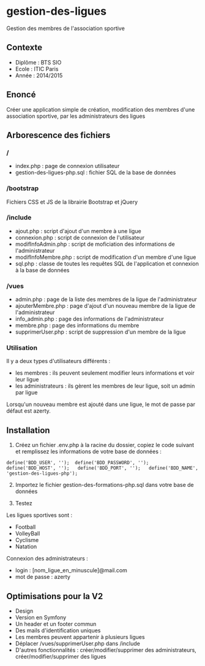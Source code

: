 # gestion-des-ligues
Gestion des membres de l'association sportive


## Contexte
- Diplôme : BTS SIO
- Ecole : ITIC Paris
- Année : 2014/2015


## Enoncé
Créer une application simple de création, modification des membres d'une association sportive, par les administrateurs des ligues


## Arborescence des fichiers

### /
- index.php : page de connexion utilisateur
- gestion-des-ligues-php.sql : fichier SQL de la base de données

### /bootstrap
Fichiers CSS et JS de la librairie Bootstrap et jQuery

### /include
- ajout.php : script d'ajout d'un membre à une ligue
- connexion.php : script de connexion de l'utilisateur
- modifInfoAdmin.php : script de moficiation des informations de l'administrateur
- modifInfoMembre.php : script de modification d'un membre d'une ligue
- sql.php : classe de toutes les requêtes SQL de l'application et connexion à la base de données

### /vues
- admin.php : page de la liste des membres de la ligue de l'administrateur
- ajouterMembre.php : page d'ajout d'un nouveau membre de la ligue de l'administrateur
- info_admin.php : page des informations de l'administrateur
- membre.php : page des informations du membre
- supprimerUser.php : script de suppression d'un membre de la ligue


### Utilisation

Il y a deux types d'utilisateurs différents :
- les membres : ils peuvent seulement modifier leurs informations et voir leur ligue
- les administrateurs : ils gèrent les membres de leur ligue, soit un admin par ligue

Lorsqu'un nouveau membre est ajouté dans une ligue, le mot de passe par défaut est azerty.


## Installation

1. Créez un fichier .env.php à la racine du dossier, copiez le code suivant et remplissez les informations de votre base de données :

``
    define('BDD_USER', ''); 
    define('BDD_PASSWORD', ''); 
    define('BDD_HOST', '');  
    define('BDD_PORT', '');  
    define('BDD_NAME', 'gestion-des-ligues-php');
``

2. Importez le fichier gestion-des-formations-php.sql dans votre base de données

3. Testez

Les ligues sportives sont :
- Football
- VolleyBall
- Cyclisme
- Natation

Connexion des administrateurs :
- login : [nom_ligue_en_minuscule]@mail.com
- mot de passe : azerty


## Optimisations pour la V2
- Design
- Version en Symfony
- Un header et un footer commun
- Des mails d'identification uniques
- Les membres peuvent appartenir à plusieurs ligues
- Déplacer /vues/supprimerUser.php dans /include
- D'autres fonctionnalités : créer/modifier/supprimer des administrateurs, créer/modifier/supprimer des ligues
